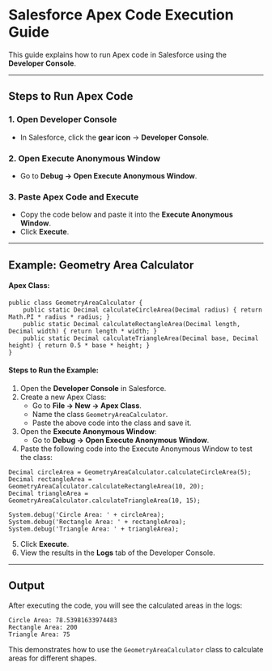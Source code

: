 # Salesforce Apex Code Execution Guide

This guide explains how to run Apex code in Salesforce using the **Developer Console**.

---

## Steps to Run Apex Code

### 1. Open Developer Console
- In Salesforce, click the **gear icon** → **Developer Console**.

### 2. Open Execute Anonymous Window
- Go to **Debug → Open Execute Anonymous Window**.

### 3. Paste Apex Code and Execute
- Copy the code below and paste it into the **Execute Anonymous Window**.
- Click **Execute**.

---

## Example: Geometry Area Calculator

#### Apex Class:

```apex
public class GeometryAreaCalculator {
    public static Decimal calculateCircleArea(Decimal radius) { return Math.PI * radius * radius; }
    public static Decimal calculateRectangleArea(Decimal length, Decimal width) { return length * width; }
    public static Decimal calculateTriangleArea(Decimal base, Decimal height) { return 0.5 * base * height; }
}
```

#### Steps to Run the Example:
1. Open the **Developer Console** in Salesforce.
2. Create a new Apex Class:
   - Go to **File → New → Apex Class**.
   - Name the class `GeometryAreaCalculator`.
   - Paste the above code into the class and save it.
3. Open the **Execute Anonymous Window**:
   - Go to **Debug → Open Execute Anonymous Window**.
4. Paste the following code into the Execute Anonymous Window to test the class:

```apex
Decimal circleArea = GeometryAreaCalculator.calculateCircleArea(5);
Decimal rectangleArea = GeometryAreaCalculator.calculateRectangleArea(10, 20);
Decimal triangleArea = GeometryAreaCalculator.calculateTriangleArea(10, 15);

System.debug('Circle Area: ' + circleArea);
System.debug('Rectangle Area: ' + rectangleArea);
System.debug('Triangle Area: ' + triangleArea);
```

5. Click **Execute**.
6. View the results in the **Logs** tab of the Developer Console.

---

## Output
After executing the code, you will see the calculated areas in the logs:

```
Circle Area: 78.53981633974483
Rectangle Area: 200
Triangle Area: 75
```

This demonstrates how to use the `GeometryAreaCalculator` class to calculate areas for different shapes.